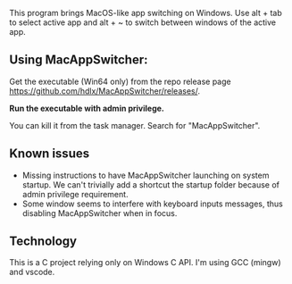 This program brings MacOS-like app switching on Windows. Use alt + tab to select active app and alt + ~ to switch between windows of the active app.

## Using MacAppSwitcher:
Get the executable (Win64 only) from the repo release page https://github.com/hdlx/MacAppSwitcher/releases/.

**Run the executable with admin privilege.**

You can kill it from the task manager. Search for "MacAppSwitcher".

## Known issues
- Missing instructions to have MacAppSwitcher launching on system startup. We can't trivially add a shortcut the startup folder because of admin privilege requirement.
- Some window seems to interfere with keyboard inputs messages, thus disabling MacAppSwitcher when in focus.

## Technology
This is a C project relying only on Windows C API. I'm using GCC (mingw) and vscode.
